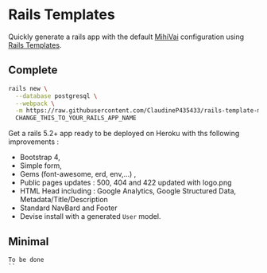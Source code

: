 # Rails Templates

Quickly generate a rails app with the default [MihiVai](https://www.mihivai.com) configuration
using [Rails Templates](http://guides.rubyonrails.org/rails_application_templates.html).

## Complete

```bash
rails new \
  --database postgresql \
  --webpack \
  -m https://raw.githubusercontent.com/ClaudineP435433/rails-template-mihivai/master/complete.rb \
  CHANGE_THIS_TO_YOUR_RAILS_APP_NAME
```


Get a rails 5.2+ app ready to be deployed on Heroku with ths following improvements :
- Bootstrap 4,
- Simple form,
- Gems (font-awesome, erd, env,...) ,
- Public pages updates : 500, 404 and 422 updated with logo.png
- HTML Head including : Google Analytics, Google Structured Data, Metadata/Title/Description
- Standard NavBard and Footer
- Devise install with a generated `User` model.


## Minimal

```
To be done
``
